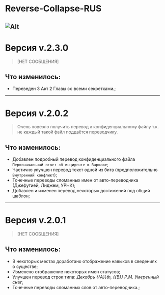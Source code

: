 # Reverse-Collapse-RUS
![Alt](https://repobeats.axiom.co/api/embed/8a1aacfa99bc79a299939728ce7a43f69271fe8b.svg "Repobeats analytics image")
---
# Версия v.2.3.0

> [НЕТ СООБЩЕНИЯ]

## Что изменилось:

- Переведен 3 Акт 2 Главы со всеми секретками.;

---
# Версия v.2.0.2

> Очень повезло получить перевод к конфиденциальному файлу т.к. не каждый такой файл поддаётся переводчику.

## Что изменилось:

- Добавлен подробный перевод конфиденциального файла `Первоначальный отчет об инциденте в Варшаве`;
- Частично улучшен перевод текст одной из битв (предположительно `Внутренний конфликт`); 
- Точечные переводы сломанных имен от авто-переводчика (Джефутией, Лиджем, УРНК);
- Добавлен и изменен перевод некоторых достижений под общий шаблон;

---
# Версия v.2.0.1

> [НЕТ СООБЩЕНИЯ]

## Что изменилось:

- В некоторых местах доработано отображение навыков в сведениях о существе;
- Изменено отображение некоторых имен статусов;
- Улучшен перевод строк типа:  *Декабрь {{A}}th, {{B}} P.M. Умеренный снег*;
- Точечные переводы сломанных слов от авто-переводчика.;
